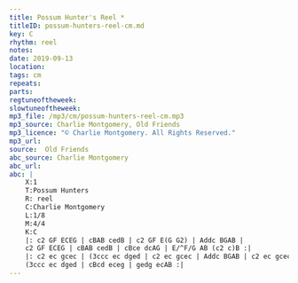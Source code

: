 ```yaml
---
title: Possum Hunter's Reel *
titleID: possum-hunters-reel-cm.md
key: C
rhythm: reel
notes:
date: 2019-09-13
location:
tags: cm
repeats:
parts:
regtuneoftheweek:
slowtuneoftheweek:
mp3_file: /mp3/cm/possum-hunters-reel-cm.mp3
mp3_source: Charlie Montgomery, Old Friends
mp3_licence: "© Charlie Montgomery. All Rights Reserved."
mp3_url:
source:  Old Friends
abc_source: Charlie Montgomery
abc_url:
abc: |
    X:1
    T:Possum Hunters
    R: reel
    C:Charlie Montgomery
    L:1/8
    M:4/4
    K:C
    |: c2 GF ECEG | cBAB cedB | c2 GF E(G G2) | Addc BGAB |
    c2 GF ECEG | cBAB cedB | cBce dcAG | E/^F/G AB (c2 c)B :|
    |: c2 ec gcec | (3ccc ec dged | c2 ec gcec | Addc BGAB | c2 ec gcec |
    (3ccc ec dged | cBcd eceg | gedg ecAB :|
---
```

